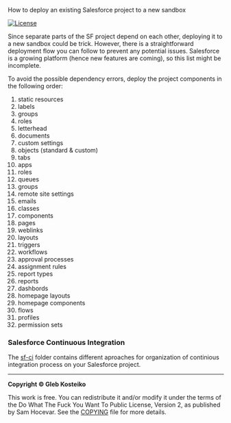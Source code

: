 How to deploy an existing Salesforce project to a new sandbox

[![License](https://img.shields.io/badge/License-WTFPL-brightgreen.svg)](https://raw.githubusercontent.com/gleb-kosteiko/sf-project-deployment/master/copying.txt)

Since separate parts of the SF project depend on each other, deploying it to a new sandbox could be trick. However, there is a straightforward deployment flow you can follow to prevent any potential issues. Salesforce is a growing platform (hence new features are coming), so this list might be incomplete.

To avoid the possible dependency errors, deploy the project components in the following order:

1. static resources
2. labels
3. groups
4. roles
5. letterhead
6. documents
7. custom settings
8. objects (standard & custom)
9. tabs
10. apps
11. roles
12. queues
13. groups
14. remote site settings
15. emails
16. classes
17. components
18. pages
19. weblinks
20. layouts
21. triggers
22. workflows
23. approval processes 
24. assignment rules
25. report types
26. reports
27. dashbords
28. homepage layouts
29. homepage components
30. flows
31. profiles
32. permission sets

### Salesforce Continuous Integration 
The [sf-ci](https://github.com/gleb-kosteiko/sf-project-deployment/tree/master/sf-ci) folder contains different aproaches for organization of continious integration process on your Salesforce project.


---

**Copyright © Gleb Kosteiko**

This work is free. You can redistribute it and/or modify it under the
terms of the Do What The Fuck You Want To Public License, Version 2,
as published by Sam Hocevar. See the [COPYING](https://raw.githubusercontent.com/gleb-kosteiko/sf-project-deployment/master/copying.txt) file for more details.
